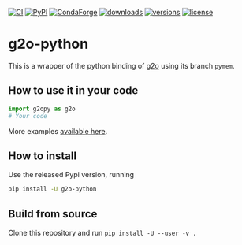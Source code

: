 [![CI](https://github.com/miquelmassot/g2o-python/actions/workflows/python-package.yml/badge.svg)](https://github.com/miquelmassot/g2o-python/actions/workflows/python-package.yml)
[![PyPI](https://img.shields.io/pypi/v/g2o-python)](https://pypi.org/project/g2o-python/)
[![CondaForge](https://img.shields.io/conda/v/conda-forge/g2o-python.svg)](https://anaconda.org/conda-forge/g2o-python)
[![downloads](https://pepy.tech/badge/g2o-python/month)](https://pepy.tech/project/g2o-python)
[![versions](https://img.shields.io/pypi/pyversions/g2o-python)](https://pypi.org/project/g2o-python/)
[![license](https://img.shields.io/github/license/g2o-python/g2o-python.svg)](https://github.com/miquelmassot/g2o-python/blob/main/LICENSE)



# g2o-python

This is a wrapper of the python binding of [g2o](https://github.com/RainerKuemmerle/g2o) using its branch `pymem`.

## How to use it in your code

```python
import g2opy as g2o
# Your code

```

More examples [available here](https://github.com/RainerKuemmerle/g2o/tree/pymem/python/examples).


## How to install
Use the released Pypi version, running
```bash
pip install -U g2o-python
```

## Build from source

Clone this repository and run `pip install -U --user -v .`
